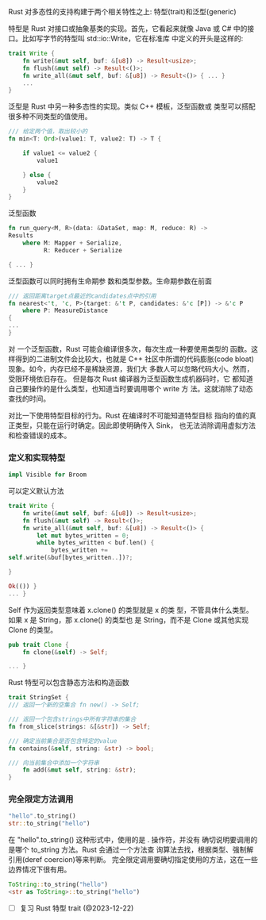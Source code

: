 Rust 对多态性的支持构建于两个相关特性之上: 特型(trait)和泛型(generic)

特型是 Rust 对接口或抽象基类的实现。首先，它看起来就像 Java 或 C# 中的接口。比如写字节的特型叫 std::io::Write，它在标准库 中定义的开头是这样的:
```rust
trait Write {
    fn write(&mut self, buf: &[u8]) -> Result<usize>;
    fn flush(&mut self) -> Result<()>;
    fn write_all(&mut self, buf: &[u8]) -> Result<()> { ... }
    ...
}
```


泛型是 Rust 中另一种多态性的实现。类似 C++ 模板，泛型函数或 类型可以搭配很多种不同类型的值使用。
```rust
/// 给定两个值，取出较小的  
fn min<T: Ord>(value1: T, value2: T) -> T {

    if value1 <= value2 {
        value1

    } else {
        value2
    } 
}
```

泛型函数
```rust
fn run_query<M, R>(data: &DataSet, map: M, reduce: R) ->
Results
    where M: Mapper + Serialize,
		  R: Reducer + Serialize

{ ... }
```

泛型函数可以同时拥有生命期参 数和类型参数。生命期参数在前面
```rust
/// 返回距离target点最近的candidates点中的引用  
fn nearest<'t, 'c, P>(target: &'t P, candidates: &'c [P]) -> &'c P
    where P: MeasureDistance
{  
...
}
```

对 一个泛型函数，Rust 可能会编译很多次，每次生成一种要使用类型的 函数。这样得到的二进制文件会比较大，也就是 C++ 社区中所谓的代码膨胀(code bloat)现象。如今，内存已经不是稀缺资源，我们大 多数人可以忽略代码大小。然而，受限环境依旧存在。
但是每次 Rust 编译器为泛型函数生成机器码时，它 都知道自己要操作的是什么类型，也知道当时要调用哪个 write 方 法。这就消除了动态查找的时间。


对比一下使用特型目标的行为。Rust 在编译时不可能知道特型目标 指向的值的真正类型，只能在运行时确定。因此即使明确传入 Sink， 也无法消除调用虚拟方法和检查错误的成本。

### 定义和实现特型

```rust
impl Visible for Broom
```

可以定义默认方法

```rust
trait Write {
    fn write(&mut self, buf: &[u8]) -> Result<usize>;
    fn flush(&mut self) -> Result<()>;
    fn write_all(&mut self, buf: &[u8]) -> Result<()> {
        let mut bytes_written = 0;
        while bytes_written < buf.len() {
            bytes_written +=
self.write(&buf[bytes_written..])?;

}

Ok(()) }
... }
```


Self 作为返回类型意味着 x.clone() 的类型就是 x 的类 型，不管具体什么类型。如果 x 是 String，那 x.clone() 的类型也 是 String，而不是 Clone 或其他实现 Clone 的类型。
```rust
pub trait Clone {
    fn clone(&self) -> Self;

... }
```

Rust 特型可以包含静态方法和构造函数
```rust
trait StringSet {  
/// 返回一个新的空集合 fn new() -> Self;

/// 返回一个包含strings中所有字符串的集合  
fn from_slice(strings: &[&str]) -> Self;

/// 确定当前集合是否包含特定的value  
fn contains(&self, string: &str) -> bool;

/// 向当前集合中添加一个字符串
    fn add(&mut self, string: &str);
}
```

### 完全限定方法调用

```rust
"hello".to_string()
str::to_string("hello")
```

在 "hello".to_string() 这种形式中，使用的是 . 操作符，并没有 确切说明要调用的是哪个 to_string 方法。Rust 会通过一个方法查 询算法去找，根据类型、强制解引用(deref coercion)等来判断。 完全限定调用要确切指定使用的方法，这在一些边界情况下很有用。

```rust
ToString::to_string("hello")
<str as ToString>::to_string("hello")
```

- [ ]  复习 Rust 特型 trait (@2023-12-22)